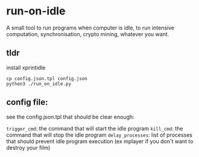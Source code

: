 # run-on-idle
A small tool to run programs when computer is idle, to run intensive computation, synchronisation, crypto mining, whatever you want.

## tldr
install xprintidle
```
cp config.json.tpl config.json
python3 ./run_on_idle.py
```

## config file:
see the config.json.tpl that should be clear enough:

`trigger_cmd`: the command that will start the idle program
`kill_cmd`: the command that will stop the idle program
`delay_processes`: list of processes that should prevent idle program execution (ex mplayer if you don't want to destroy your film)
